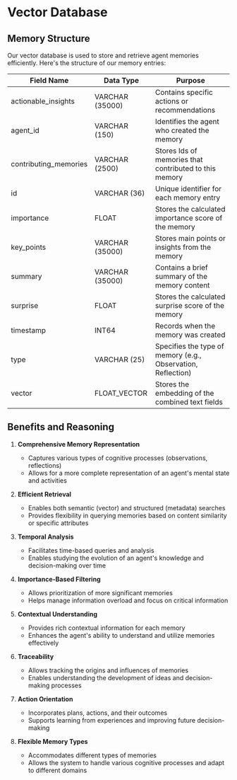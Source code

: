 # Vector Database

## Memory Structure

Our vector database is used to store and retrieve agent memories efficiently. Here's the structure of our memory entries:

| Field Name            | Data Type    | Purpose                                                                    |
|-----------------------|--------------|----------------------------------------------------------------------------|
| actionable_insights   | VARCHAR (35000)      | Contains specific actions or recommendations                               |
| agent_id              | VARCHAR (150)     | Identifies the agent who created the memory                                |
| contributing_memories | VARCHAR (2500)     | Stores Ids of memories that contributed to this memory                     |
| id                    | VARCHAR (36)     | Unique identifier for each memory entry                                    |
| importance            | FLOAT        | Stores the calculated importance score of the memory                       |
| key_points            | VARCHAR (35000)     | Stores main points or insights from the memory                             |
| summary               | VARCHAR (35000)     | Contains a brief summary of the memory content                             |
| surprise              | FLOAT        | Stores the calculated surprise score of the memory                       |
| timestamp             | INT64        | Records when the memory was created                                        |
| type                  | VARCHAR (25)     | Specifies the type of memory (e.g., Observation, Reflection) |
| vector                | FLOAT_VECTOR | Stores the embedding of the combined text fields    

## Benefits and Reasoning

1. **Comprehensive Memory Representation**
   - Captures various types of cognitive processes (observations, reflections)
   - Allows for a more complete representation of an agent's mental state and activities

2. **Efficient Retrieval**
   - Enables both semantic (vector) and structured (metadata) searches
   - Provides flexibility in querying memories based on content similarity or specific attributes

3. **Temporal Analysis**
   - Facilitates time-based queries and analysis
   - Enables studying the evolution of an agent's knowledge and decision-making over time

4. **Importance-Based Filtering**
   - Allows prioritization of more significant memories
   - Helps manage information overload and focus on critical information

5. **Contextual Understanding**
   - Provides rich contextual information for each memory
   - Enhances the agent's ability to understand and utilize memories effectively

6. **Traceability**
   - Allows tracking the origins and influences of memories
   - Enables understanding the development of ideas and decision-making processes

7. **Action Orientation**
   - Incorporates plans, actions, and their outcomes
   - Supports learning from experiences and improving future decision-making

8. **Flexible Memory Types**
   - Accommodates different types of memories
   - Allows the system to handle various cognitive processes and adapt to different domains